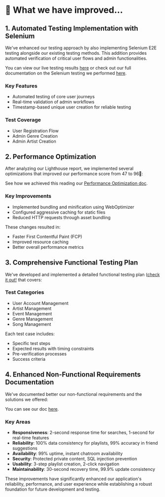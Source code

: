 # 🚀 What we have improved...

## 1. Automated Testing Implementation with Selenium
We've enhanced our testing approach by also implementing Selenium E2E testing alongside our existing testing methods. This addition provides automated verification of critical user flows and admin functionalities.

You can view our live testing results [here](https://drive.google.com/drive/folders/1vgYiiV-F5lZbO9EMn_nejsJKz43GUrdB?usp=drive_link) or check out our full documentation on the Selenium testing we performed [here](./SeleniumTesting.md).

### Key Features
- Automated testing of core user journeys
- Real-time validation of admin workflows
- Timestamp-based unique user creation for reliable testing

### Test Coverage
- User Registration Flow
- Admin Genre Creation
- Admin Artist Creation


## 2. Performance Optimization
After analyzing our Lighthouse report, we implemented several optimizations that improved our performance score from 47 to 96🥳:

See how we achieved this reading our [Performance Optimization doc](./Performance-Optimization.md).

### Key Improvements
- Implemented bundling and minification using WebOptimizer
- Configured aggressive caching for static files
- Reduced HTTP requests through asset bundling

These changes resulted in:
- Faster First Contentful Paint (FCP)
- Improved resource caching
- Better overall performance metrics

## 3. Comprehensive Functional Testing Plan
We've developed and implemented a detailed functional testing plan ([check it out!](./Functional-Testing-Plan.pdf) that covers:

### Test Categories
- User Account Management
- Artist Management
- Event Management
- Genre Management
- Song Management

Each test case includes:
- Specific test steps
- Expected results with timing constraints
- Pre-verification processes
- Success criteria

## 4. Enhanced Non-Functional Requirements Documentation
We've documented better our non-functional requirements and the solutions we offered:

You can see our doc [here](./Non-functional_Requirements&Solutions.pdf).

### Key Areas
- **Responsiveness**: 2-second response time for searches, 1-second for real-time features
- **Reliability**: 100% data consistency for playlists, 99% accuracy in friend suggestions
- **Availability**: 99% uptime, instant chatroom availability
- **Security**: Protected private content, SQL injection prevention
- **Usability**: 3-step playlist creation, 2-click navigation
- **Maintainability**: 30-second recovery time, 99.9% update consistency

These improvements have significantly enhanced our application's reliability, performance, and user experience while establishing a robust foundation for future development and testing.
